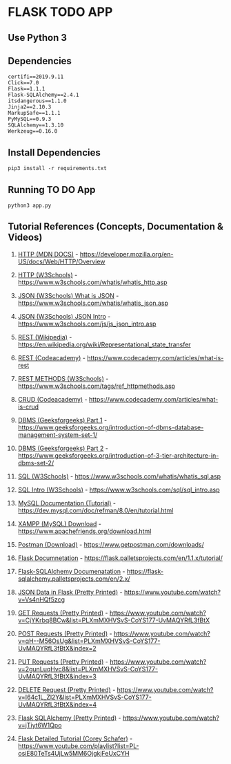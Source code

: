 # FLASK TODO APP

## **Use Python 3**

## Dependencies
    certifi==2019.9.11
    Click==7.0
    Flask==1.1.1
    Flask-SQLAlchemy==2.4.1
    itsdangerous==1.1.0
    Jinja2==2.10.3
    MarkupSafe==1.1.1
    PyMySQL==0.9.3
    SQLAlchemy==1.3.10
    Werkzeug==0.16.0

## Install Dependencies
    pip3 install -r requirements.txt

## Running TO DO App
    python3 app.py

## Tutorial References (Concepts, Documentation & Videos)

1. [HTTP (MDN DOCS)](https://developer.mozilla.org/en-US/docs/Web/HTTP/Overview) - https://developer.mozilla.org/en-US/docs/Web/HTTP/Overview

2. [HTTP (W3Schools)](https://www.w3schools.com/whatis/whatis_http.asp) -https://www.w3schools.com/whatis/whatis_http.asp

3. [JSON (W3Schools) What is JSON](https://www.w3schools.com/whatis/whatis_json.asp) - https://www.w3schools.com/whatis/whatis_json.asp

4. [JSON (W3Schools) JSON Intro](https://www.w3schools.com/js/js_json_intro.asp) - https://www.w3schools.com/js/js_json_intro.asp

5. [REST (Wikipedia)](https://en.wikipedia.org/wiki/Representational_state_transfer) - https://en.wikipedia.org/wiki/Representational_state_transfer

6. [REST (Codeacademy)](https://www.codecademy.com/articles/what-is-rest) - https://www.codecademy.com/articles/what-is-rest

7. [REST METHODS (W3Schools)](https://www.w3schools.com/tags/ref_httpmethods.asp) - https://www.w3schools.com/tags/ref_httpmethods.asp

8. [CRUD (Codeacademy)](https://www.codecademy.com/articles/what-is-crud) - https://www.codecademy.com/articles/what-is-crud

9. [DBMS (Geeksforgeeks) Part 1](https://www.geeksforgeeks.org/introduction-of-dbms-database-management-system-set-1/) - https://www.geeksforgeeks.org/introduction-of-dbms-database-management-system-set-1/

10. [DBMS (Geeksforgeeks) Part 2](https://www.geeksforgeeks.org/introduction-of-3-tier-architecture-in-dbms-set-2/) - https://www.geeksforgeeks.org/introduction-of-3-tier-architecture-in-dbms-set-2/

11. [SQL (W3Schools)](https://www.w3schools.com/whatis/whatis_sql.asp) - https://www.w3schools.com/whatis/whatis_sql.asp

12. [SQL Intro (W3Schools)](https://www.w3schools.com/sql/sql_intro.asp) - https://www.w3schools.com/sql/sql_intro.asp

13. [MySQL Documentation (Tutorial)](https://dev.mysql.com/doc/refman/8.0/en/tutorial.html) - https://dev.mysql.com/doc/refman/8.0/en/tutorial.html

14. [XAMPP (MySQL) Download](https://www.apachefriends.org/download.html) - https://www.apachefriends.org/download.html

15. [Postman (Download)](https://www.getpostman.com/downloads/) - https://www.getpostman.com/downloads/

16. [Flask Documnetation](https://flask.palletsprojects.com/en/1.1.x/tutorial/) - https://flask.palletsprojects.com/en/1.1.x/tutorial/

17. [Flask-SQLAlchemy Documenatation](https://flask-sqlalchemy.palletsprojects.com/en/2.x/) - https://flask-sqlalchemy.palletsprojects.com/en/2.x/

18. [JSON Data in Flask (Pretty Printed)](https://www.youtube.com/watch?v=Vs4nHQf5zcg) - https://www.youtube.com/watch?v=Vs4nHQf5zcg

19. [GET Requests (Pretty Printed)](https://www.youtube.com/watch?v=CjYKrbq8BCw&list=PLXmMXHVSvS-CoYS177-UvMAQYRfL3fBtX) - https://www.youtube.com/watch?v=CjYKrbq8BCw&list=PLXmMXHVSvS-CoYS177-UvMAQYRfL3fBtX

20. [POST Requests (Pretty Printed)](https://www.youtube.com/watch?v=qH--M56OsUg&list=PLXmMXHVSvS-CoYS177-UvMAQYRfL3fBtX&index=2) - https://www.youtube.com/watch?v=qH--M56OsUg&list=PLXmMXHVSvS-CoYS177-UvMAQYRfL3fBtX&index=2

21. [PUT Requests (Pretty Printed)](https://www.youtube.com/watch?v=2gunLuqHvc8&list=PLXmMXHVSvS-CoYS177-UvMAQYRfL3fBtX&index=3) - https://www.youtube.com/watch?v=2gunLuqHvc8&list=PLXmMXHVSvS-CoYS177-UvMAQYRfL3fBtX&index=3

22. [DELETE Request (Pretty Printed)](https://www.youtube.com/watch?v=I64c1L_Zl2Y&list=PLXmMXHVSvS-CoYS177-UvMAQYRfL3fBtX&index=4) - https://www.youtube.com/watch?v=I64c1L_Zl2Y&list=PLXmMXHVSvS-CoYS177-UvMAQYRfL3fBtX&index=4

23. [Flask SQLAlchemy (Pretty Printed)](https://www.youtube.com/watch?v=jTiyt6W1Qpo) - https://www.youtube.com/watch?v=jTiyt6W1Qpo

24. [Flask Detailed Tutorial (Corey Schafer)](https://www.youtube.com/playlist?list=PL-osiE80TeTs4UjLw5MM6OjgkjFeUxCYH) - https://www.youtube.com/playlist?list=PL-osiE80TeTs4UjLw5MM6OjgkjFeUxCYH
